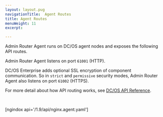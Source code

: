 ```yaml
---
layout: layout.pug
navigationTitle:  Agent Routes
title: Agent Routes
menuWeight: 11
excerpt:

---
```


Admin Router Agent runs on DC/OS agent nodes and exposes the following API routes.

Admin Router Agent listens on port `61001` (HTTP).

DC/OS Enterprise adds optional SSL encryption of component communication. So in `strict` and `permissive` security modes, Admin Router Agent also listens on port `61002` (HTTPS).

For more detail about how API routing works, see [DC/OS API Reference](/mesosphere/dcos/1.9/api/).

<br/>

[ngindox api='/1.9/api/nginx.agent.yaml']
